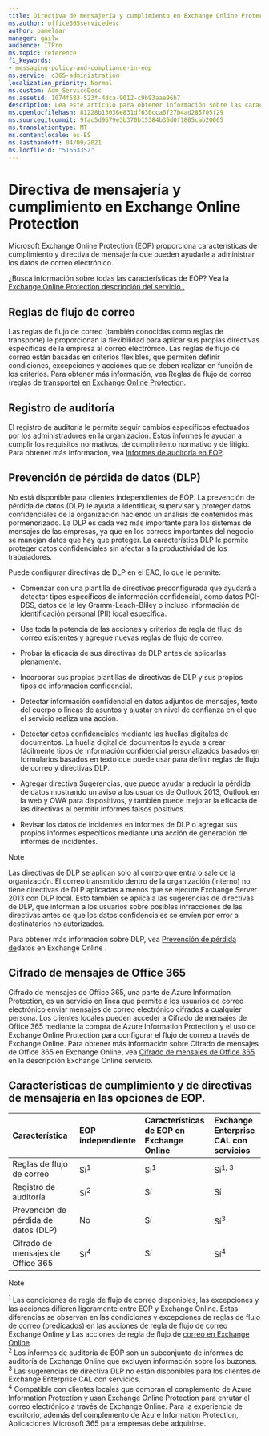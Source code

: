 ```yaml
---
title: Directiva de mensajería y cumplimiento en Exchange Online Protection
ms.author: office365servicedesc
author: pamelaar
manager: gailw
audience: ITPro
ms.topic: reference
f1_keywords:
- messaging-policy-and-compliance-in-eop
ms.service: o365-administration
localization_priority: Normal
ms.custom: Adm_ServiceDesc
ms.assetid: 1074f583-523f-4dca-9012-c9b93aae96b7
description: Lea este artículo para obtener información sobre las características de cumplimiento y directiva de mensajería en Microsoft Exchange Online Protection (EOP).
ms.openlocfilehash: 81228b13036e831df630cca6f27b4ad285705f29
ms.sourcegitcommit: 9fac5d9579e3b370b15384b36d0f1805cab20065
ms.translationtype: MT
ms.contentlocale: es-ES
ms.lasthandoff: 04/09/2021
ms.locfileid: "51653352"
---
```

# <a name="messaging-policy-and-compliance-in-exchange-online-protection"></a>Directiva de mensajería y cumplimiento en Exchange Online Protection

Microsoft Exchange Online Protection (EOP) proporciona características de cumplimiento y directiva de mensajería que pueden ayudarle a administrar los datos de correo electrónico.

¿Busca información sobre todas las características de EOP? Vea la [Exchange Online Protection descripción del servicio .](exchange-online-protection-service-description.md)

## <a name="mail-flow-rules"></a>Reglas de flujo de correo

Las reglas de flujo de correo (también conocidas como reglas de transporte) le proporcionan la flexibilidad para aplicar sus propias directivas específicas de la empresa al correo electrónico. Las reglas de flujo de correo están basadas en criterios flexibles, que permiten definir condiciones, excepciones y acciones que se deben realizar en función de los criterios. Para obtener más información, vea Reglas de flujo de correo (reglas de [transporte) en Exchange Online Protection](/microsoft-365/security/office-365-security/mail-flow-rules-transport-rules-0).

## <a name="audit-logging"></a>Registro de auditoría

El registro de auditoría le permite seguir cambios específicos efectuados por los administradores en la organización. Estos informes le ayudan a cumplir los requisitos normativos, de cumplimiento normativo y de litigio. Para obtener más información, vea [Informes de auditoría en EOP](/microsoft-365/security/office-365-security/auditing-reports-in-eop).

## <a name="data-loss-prevention-dlp"></a>Prevención de pérdida de datos (DLP)

No está disponible para clientes independientes de EOP. La prevención de pérdida de datos (DLP) le ayuda a identificar, supervisar y proteger datos confidenciales de la organización haciendo un análisis de contenidos más pormenorizado. La DLP es cada vez más importante para los sistemas de mensajes de las empresas, ya que en los correos importantes del negocio se manejan datos que hay que proteger. La característica DLP le permite proteger datos confidenciales sin afectar a la productividad de los trabajadores.

Puede configurar directivas de DLP en el EAC, lo que le permite:

- Comenzar con una plantilla de directivas preconfigurada que ayudará a detectar tipos específicos de información confidencial, como datos PCI-DSS, datos de la ley Gramm-Leach-Bliley o incluso información de identificación personal (PII) local específica.

- Use toda la potencia de las acciones y criterios de regla de flujo de correo existentes y agregue nuevas reglas de flujo de correo.

- Probar la eficacia de sus directivas de DLP antes de aplicarlas plenamente.

- Incorporar sus propias plantillas de directivas de DLP y sus propios tipos de información confidencial.

- Detectar información confidencial en datos adjuntos de mensajes, texto del cuerpo o líneas de asuntos y ajustar en nivel de confianza en el que el servicio realiza una acción.

- Detectar datos confidenciales mediante las huellas digitales de documentos. La huella digital de documentos le ayuda a crear fácilmente tipos de información confidencial personalizados basados en formularios basados en texto que puede usar para definir reglas de flujo de correo y directivas DLP.

- Agregar directiva Sugerencias, que puede ayudar a reducir la pérdida de datos mostrando un aviso a los usuarios de Outlook 2013, Outlook en la web y OWA para dispositivos, y también puede mejorar la eficacia de las directivas al permitir informes falsos positivos.

- Revisar los datos de incidentes en informes de DLP o agregar sus propios informes específicos mediante una acción de generación de informes de incidentes.

> [!NOTE]
> Las directivas de DLP se aplican solo al correo que entra o sale de la organización. El correo transmitido dentro de la organización (interno) no tiene directivas de DLP aplicadas a menos que se ejecute Exchange Server 2013 con DLP local. Esto también se aplica a las sugerencias de directivas de DLP, que informan a los usuarios sobre posibles infracciones de las directivas antes de que los datos confidenciales se envíen por error a destinatarios no autorizados.

Para obtener más información sobre DLP, vea [Prevención de pérdida de](/exchange/security-and-compliance/data-loss-prevention/data-loss-prevention)datos en Exchange Online .

## <a name="office-365-message-encryption"></a>Cifrado de mensajes de Office 365

Cifrado de mensajes de Office 365, una parte de Azure Information Protection, es un servicio en línea que permite a los usuarios de correo electrónico enviar mensajes de correo electrónico cifrados a cualquier persona. Los clientes locales pueden acceder a Cifrado de mensajes de Office 365 mediante la compra de Azure Information Protection y el uso de Exchange Online Protection para configurar el flujo de correo a través de Exchange Online. Para obtener más información sobre Cifrado de mensajes de Office 365 en Exchange Online, vea [Cifrado de mensajes de Office 365](../exchange-online-service-description/message-policy-and-compliance.md#office-365-message-encryption) en la descripción Exchange Online servicio.

## <a name="messaging-policy-and-compliance-features-across-eop-options"></a>Características de cumplimiento y de directivas de mensajería en las opciones de EOP.

| Característica | EOP independiente | Características de EOP en <br/> Exchange Online | Exchange Enterprise <br/> CAL con servicios |
|:-----|:-----|:-----|:-----|
|Reglas de flujo de correo|Sí<sup>1</sup>|Sí<sup>1</sup>|Sí<sup>1, 3</sup>|
|Registro de auditoría|Sí<sup>2</sup>|Sí|Sí|
|Prevención de pérdida de datos (DLP)|No|Sí|Sí<sup>3</sup>|
|Cifrado de mensajes de Office 365|Sí<sup>4</sup>|Sí|Sí<sup>4</sup>|

> [!NOTE]
> <sup>1</sup> Las condiciones de regla de flujo de correo disponibles, las excepciones y las acciones difieren ligeramente entre EOP y Exchange Online. Estas diferencias se observan en las condiciones y excepciones de reglas de flujo de correo [(predicados)](/Exchange/security-and-compliance/mail-flow-rules/conditions-and-exceptions) en las acciones de regla de flujo de correo Exchange Online y Las acciones de regla de flujo de [correo en Exchange Online](/Exchange/security-and-compliance/mail-flow-rules/mail-flow-rule-actions). <br/>
> <sup>2</sup> Los informes de auditoría de EOP son un subconjunto de informes de auditoría de Exchange Online que excluyen información sobre los buzones.<br/>
> <sup>3</sup> Las sugerencias de directiva DLP no están disponibles para los clientes de Exchange Enterprise CAL con servicios.<br/>
> <sup>4</sup> Compatible con clientes locales que compran el complemento de Azure Information Protection y usan Exchange Online Protection para enrutar el correo electrónico a través de Exchange Online. Para la experiencia de escritorio, además del complemento de Azure Information Protection, Aplicaciones Microsoft 365 para empresas debe adquirirse. <br/>